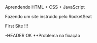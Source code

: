 Aprendendo HTML + CSS + JavaScript

Fazendo um site instruido pelo RocketSeat

First Site !!!

-HEADER OK
\*\*Problema na fixação

